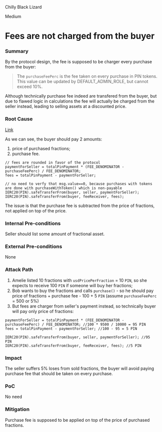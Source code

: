 Chilly Black Lizard

Medium

# Fees are not charged from the buyer

### Summary

By the protocol design, the fee is supposed to be charger every purchase from the buyer:
>The `purchaseFeePerc` is the fee taken on every purchase in PIN tokens. This value can be updated by DEFAULT_ADMIN_ROLE, but cannot exceed 10%.

Although technically purchase fee indeed are transfered from the buyer, but due to flawed logic in calculations the fee will actually be charged from the seller instead, leading to selling assets at a discounted price.

### Root Cause

[Link](https://github.com/sherlock-audit/2025-03-pinlink-rwa-tokenized-depin-marketplace/blob/34cd70b66f1dbe191bd6f946e42f58eef4a00166/marketplace-contracts/src/marketplaces/pinlinkShop.sol#L538-L544)

As we can see, the buyer should pay 2 amounts: 
1. price of purchased fractions;
2. purchase fee.

```solidity
// fees are rounded in favor of the protocol
paymentForSeller = totalPinPayment * (FEE_DENOMINATOR - purchaseFeePerc) / FEE_DENOMINATOR;
fees = totalPinPayment - paymentForSeller;

// no need to verfy that msg.value==0, because purchases with tokens are done with purchaseWithToken() which is non-payable
IERC20(PIN).safeTransferFrom(buyer, seller, paymentForSeller);
IERC20(PIN).safeTransferFrom(buyer, feeReceiver, fees);
```
The issue is that the purchase fee is subtracted from the price of fractions, not applied on top of the price. 

### Internal Pre-conditions

Seller should list some amount of fractional asset.

### External Pre-conditions

None

### Attack Path

1. Amelie listed 10 fractions with `usdPricePerFraction` = 10 `PIN`, so she expects to receive 100 `PIN` if someone will buy her fractions;
2. Bob wants to buy the fractions and calls `purchase()` - so he should pay price of fractions + purchase fee - 100 + 5 `PIN` (assume `purchaseFeePerc` = 500 or 5%)
3. But fees are charger from seller's payment instead, so technically buyer will pay only price of fractions:
```solidity
paymentForSeller = totalPinPayment * (FEE_DENOMINATOR - purchaseFeePerc) / FEE_DENOMINATOR; //100 * 9500 / 10000 = 95 PIN
fees = totalPinPayment - paymentForSeller; //100 - 95 = 5 PIN

IERC20(PIN).safeTransferFrom(buyer, seller, paymentForSeller); //95 PIN
IERC20(PIN).safeTransferFrom(buyer, feeReceiver, fees); //5 PIN
```

### Impact

The seller suffers 5% loses from sold fractions, the buyer will avoid paying purchase fee that should be taken on every purchase.

### PoC

No need

### Mitigation

Purchase fee is supposed to be applied on top of the price of purchased fractions.